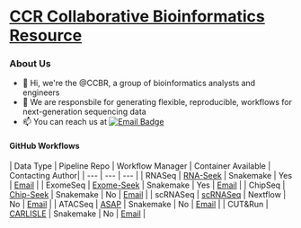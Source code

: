 # [CCR Collaborative Bioinformatics Resource](https://bioinformatics.ccr.cancer.gov/ccbr/)

### About Us
- 👋 Hi, we're the @CCBR, a group of bioinformatics analysts and engineers
- 📖 We are responsbile for generating flexible, reproducible, workflows for next-generation sequencing data
- 📫 You can reach us at [![Email Badge](https://img.shields.io/badge/-parthav.jailwala@nih.gov-c14438?style=flat-square&logo=ProtonMail&logoColor=white&link=mailto:parthav.jailwala@nih.gov)](mailto:parthav.jailwala@nih.gov)

#### GitHub Workflows
| Data Type | Pipeline Repo | Workflow Manager | Container Available | Contacting Author|
| --- | --- | --- |
| RNASeq | [RNA-Seek](https://github.com/CCBR/RNA-seek) | Snakemake | Yes | [Email](mailto:samantha.sevilla@nih.gov) | 
| ExomeSeq | [Exome-Seek](https://github.com/CCBR/exome-seek) | Snakemake | Yes | [Email](mailto:darryl.nousome@nih.gov) | 
| ChipSeq | [Chip-Seek](https://github.com/CCBR/ChiP-seek) | Snakemake | No | [Email](mailto:samantha.sevilla@nih.gov) | 
| scRNASeq | [scRNASeq](https://github.com/CCBR/TechDev_scRNASeq_Dev2023) | Nextflow | No | [Email](mailto:samantha.sevilla@nih.gov) | 
| ATACSeq | [ASAP](https://github.com/CCBR/ASAP) | Snakemake | No | [Email](mailto:vishal.koparde@nih.gov) | 
| CUT&Run | [CARLISLE](https://github.com/CCBR/CARLISLE) | Snakemake | No | [Email](mailto:samantha.sevilla@nih.gov) | 
